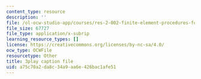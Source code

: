 ```yaml
---
content_type: resource
description: ''
file: /ol-ocw-studio-app/courses/res-2-002-finite-element-procedures-for-solids-and-structures-spring-2010/a75c70a2da8c34a9aa6e426bac1afe51_TJh7KPABk6I.srt
file_size: 67727
file_type: application/x-subrip
learning_resource_types: []
license: https://creativecommons.org/licenses/by-nc-sa/4.0/
ocw_type: OCWFile
resourcetype: Other
title: 3play caption file
uid: a75c70a2-da8c-34a9-aa6e-426bac1afe51
---
```

